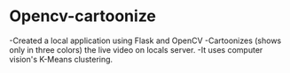 # Opencv-cartoonize
-Created a local application using Flask and OpenCV
-Cartoonizes (shows only in three colors) the live video on locals server.
-It uses computer vision's K-Means clustering.
